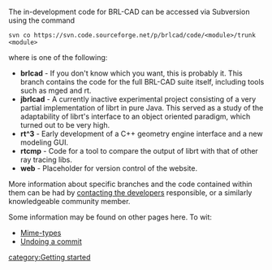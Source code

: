 The in-development code for BRL-CAD can be accessed via Subversion using
the command

    svn co https://svn.code.sourceforge.net/p/brlcad/code/<module>/trunk <module>

where <module> is one of the following:

-   **brlcad** - If you don't know which you want, this is probably it.
    This branch contains the code for the full BRL-CAD suite itself,
    including tools such as mged and rt.
-   **jbrlcad** - A currently inactive experimental project consisting
    of a very partial implementation of librt in pure Java. This served
    as a study of the adaptability of librt's interface to an object
    oriented paradigm, which turned out to be very high.
-   **rt^3** - Early development of a C++ geometry engine interface and
    a new modeling GUI.
-   **rtcmp** - Code for a tool to compare the output of librt with that
    of other ray tracing libs.
-   **web** - Placeholder for version control of the website.

More information about specific branches and the code contained within
them can be had by [contacting the
developers](http://brlcad.org/d/contact) responsible, or a similarly
knowledgeable community member.

Some information may be found on other pages here. To wit:

-   [Mime-types](/wiki/doc/Mime-types.md)
-   [Undoing a commit](Undoing-a-commit.md)

[category:Getting started](category:Getting_started.md)
